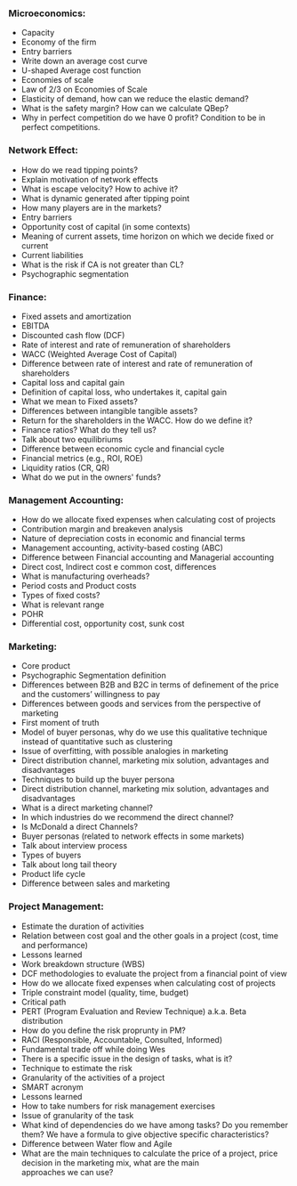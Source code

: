 ### Microeconomics:

- Capacity
- Economy of the firm
- Entry barriers
- Write down an average cost curve
- U-shaped Average cost function
- Economies of scale
- Law of 2/3 on Economies of Scale
- Elasticity of demand, how can we reduce the elastic demand?
- What is the safety margin? How can we calculate QBep?
- Why in perfect competition do we have 0 profit? Condition to be in perfect competitions.

### Network Effect:

- How do we read tipping points?
- Explain motivation of network effects
- What is escape velocity? How to achive it?
- What is dynamic generated after tipping point
- How many players are in the markets?
- Entry barriers
- Opportunity cost of capital (in some contexts)
- Meaning of current assets, time horizon on which we decide fixed or current
- Current liabilities
- What is the risk if CA is not greater than CL?
- Psychographic segmentation 

### Finance:

- Fixed assets and amortization
- EBITDA
- Discounted cash flow (DCF)
- Rate of interest and rate of remuneration of shareholders
- WACC (Weighted Average Cost of Capital)
- Difference between rate of interest and rate of remuneration of shareholders
- Capital loss and capital gain
- Definition of capital loss, who undertakes it, capital gain
- What we mean to Fixed assets?
- Differences between intangible tangible assets?
- Return for the shareholders in the WACC. How do we define it?
- Finance ratios? What do they tell us?
- Talk about two equilibriums
- Difference between economic cycle and financial cycle
- Financial metrics (e.g., ROI, ROE)
- Liquidity ratios (CR, QR) 
- What do we put in the owners' funds?

### Management Accounting:

- How do we allocate fixed expenses when calculating cost of projects
- Contribution margin and breakeven analysis
- Nature of depreciation costs in economic and financial terms
- Management accounting, activity-based costing (ABC)
- Difference between Financial accounting and Managerial accounting
- Direct cost, Indirect cost e common cost, differences
- What is manufacturing overheads?
- Period costs and Product costs
- Types of fixed costs?
- What is relevant range
- POHR
- Differential cost, opportunity cost, sunk cost

### Marketing:

- Core product
- Psychographic Segmentation definition
- Differences between B2B and B2C in terms of definement of the price and the customers’ willingness to pay
- Differences between goods and services from the perspective of marketing
- First moment of truth
- Model of buyer personas, why do we use this qualitative technique instead of quantitative such as clustering
- Issue of overfitting, with possible analogies in marketing
- Direct distribution channel, marketing mix solution, advantages and disadvantages
- Techniques to build up the buyer persona
- Direct distribution channel, marketing mix solution, advantages and disadvantages
- What is a direct marketing channel?
- In which industries do we recommend the direct channel?
- Is McDonald a direct Channels?
- Buyer personas (related to network effects in some markets)
- Talk about interview process
- Types of buyers
- Talk about long tail theory
- Product life cycle
- Difference between sales and marketing

### Project Management:
- Estimate the duration of activities
- Relation between cost goal and the other goals in a project (cost, time and performance)
- Lessons learned
- Work breakdown structure (WBS)
- DCF methodologies to evaluate the project from a financial point of view
- How do we allocate fixed expenses when calculating cost of projects
- Triple constraint model (quality, time, budget) 
- Critical path
- PERT (Program Evaluation and Review Technique) a.k.a. Beta distribution
- How do you define the risk proprunty in PM?
- RACI (Responsible, Accountable, Consulted, Informed)
- Fundamental trade off while doing Wes
- There is a specific issue in the design of tasks, what is it?
- Technique to estimate the risk
- Granularity of the activities of a project
- SMART acronym
- Lessons learned 
- How to take numbers for risk management exercises
- Issue of granularity of the task
- What kind of dependencies do we have among tasks? Do you remember them? We have a formula to give objective specific characteristics?
- Difference between Water flow and Agile
- What are the main techniques to calculate the price of a project, price decision in the marketing mix, what are the main approaches we can use?